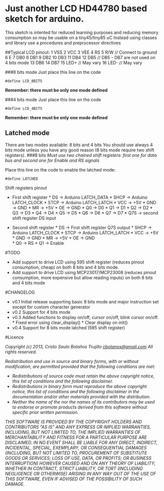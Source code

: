 Just another LCD HD44780 based sketch for arduino.
=======================================
 
This sketch is intented for reduced learning purposes and reducing
memory consumption so may be usable on a tiny45/tiny85 uC
Instead using classes and library use a procedures and preprocessor directives
  
##Typical LCD pinout:
  1 VSS
  2 VCC
  3 VEE
  4 RS
  5 R/W // Connect to ground
  6 E
  7 DB0
  8 DB1
  9 DB2
 10 DB3
 11 DB4
 12 DB5 // DB5 - DB7 are not used on 4 bits mode
 13 DB6
 14 DB7
 15 LED+ // May vary
 16 LED- // May vary
 
###8 bits mode
Just place this line on the code

    #define LCD_8BITS

**Remember: there must be only one mode defined**

###4 bits mode
Just place this line on the code

    #define LCD_4BITS

**Remember: there must be only one mode defined**

Latched mode
--------------------
  There are two modes available: 8 bits and 4 bits
  You should use always 4 bits mode unless you have any good reason (8 bits mode require two shift registers).
###8 bits
  *Must use two chained shift registers: first one for data bus and second one for Enable and RS signals*
  
Place this line on the code to enable the latched mode:

    #define LATCHED

Shift registers pinout

*    First shift register
    *    DS -> Arduino LATCH_DATA
    *    SHCP -> Arduino LATCH_CLOCK
    *    STCP -> Arduino LATCH_LATCH
    *    VCC -> +5V
    *    GND -> GND
    *    MR -> +5V
    *    OE -> GND
    *    Q0 -> D0
    *    Q1 -> D1
    *    Q2 -> D2
    *    Q3 -> D3
    *    Q4 -> D4
    *    Q5 -> D5
    *    Q6 -> D6
    *    Q7 -> D7
    *    Q7S -> second shift register DS input
       
*    Second shift register
    *    DS -> First shift register Q7S output
    *    SHCP -> Arduino LATCH_CLOCK
    *    STCP -> Arduino LATCH_LATCH
    *    VCC -> +5V
    *    GND -> GND
    *    MR -> +5V
    *    OE -> GND     
    *    Q0 -> RS
    *    Q1 -> Enable

#TODO
   - Add support to drive LCD using 595 shift register (reduces pinout consumption, cheap) on both 8 bits and 4 bits mode.
   - Add support to drive LCD using MCP23017/MCP23008 (reduces pinout consumption, more expensive but allow reading inputs) on both 8 bits and 4 bits mode 
 
#CHANGELOG
*    v0.1 Initial release supporting basic 8 bits mode and major instruction set except for custom character generator
*    v0.2 Support for 4 bits mode
*    v0.3 Added functions to display on/off, cursor on/off, blink cursor on/off. 
    *    Fixed error using clear_display()
    *    Clear display on init()
*    v0.4 Support for 8 bits mode latched (595 shift register)

#Licence
 
_Copyright (c) 2013, Cristo Saulo Bolaños Trujillo <cbolanos@gmail.com>
All rights reserved._

_Redistribution and use in source and binary forms, with or without modification, are permitted provided that the following conditions are met:_

*    _Redistributions of source code must retain the above copyright notice, this list of conditions and the following disclaimer._
*    _Redistributions in binary form must reproduce the above copyright notice, this list of conditions and the following disclaimer in the documentation and/or other materials provided with the distribution._
*    _Neither the name of the <organization> nor the names of its contributors may be used to endorse or promote products derived from this software without specific prior written permission._

_THIS SOFTWARE IS PROVIDED BY THE COPYRIGHT HOLDERS AND CONTRIBUTORS "AS IS" AND
 ANY EXPRESS OR IMPLIED WARRANTIES, INCLUDING, BUT NOT LIMITED TO, THE IMPLIED
 WARRANTIES OF MERCHANTABILITY AND FITNESS FOR A PARTICULAR PURPOSE ARE
 DISCLAIMED. IN NO EVENT SHALL <COPYRIGHT HOLDER> BE LIABLE FOR ANY
 DIRECT, INDIRECT, INCIDENTAL, SPECIAL, EXEMPLARY, OR CONSEQUENTIAL DAMAGES
 (INCLUDING, BUT NOT LIMITED TO, PROCUREMENT OF SUBSTITUTE GOODS OR SERVICES;
 LOSS OF USE, DATA, OR PROFITS; OR BUSINESS INTERRUPTION) HOWEVER CAUSED AND
 ON ANY THEORY OF LIABILITY, WHETHER IN CONTRACT, STRICT LIABILITY, OR TORT
 (INCLUDING NEGLIGENCE OR OTHERWISE) ARISING IN ANY WAY OUT OF THE USE OF THIS
 SOFTWARE, EVEN IF ADVISED OF THE POSSIBILITY OF SUCH DAMAGE._
